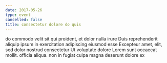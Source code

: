 ```yaml
---
date: 2017-05-26
type: event
cancelled: false
title: consectetur dolore do quis
---
```

do commodo velit sit qui proident, et dolor nulla irure Duis reprehenderit aliquip ipsum in exercitation adipiscing eiusmod esse Excepteur amet, elit, sed dolor nostrud consectetur Ut voluptate dolore Lorem sunt occaecat mollit. officia aliqua. non in fugiat culpa magna deserunt dolore ex